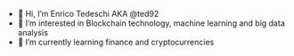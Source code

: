 - 👋 Hi, I’m Enrico Tedeschi AKA @ted92
- 👀 I’m interested in Blockchain technology, machine learning and big data analysis
- 🌱 I’m currently learning finance and cryptocurrencies

<!---
ted92/ted92 is a ✨ special ✨ repository because its `README.md` (this file) appears on your GitHub profile.
You can click the Preview link to take a look at your changes.
--->
